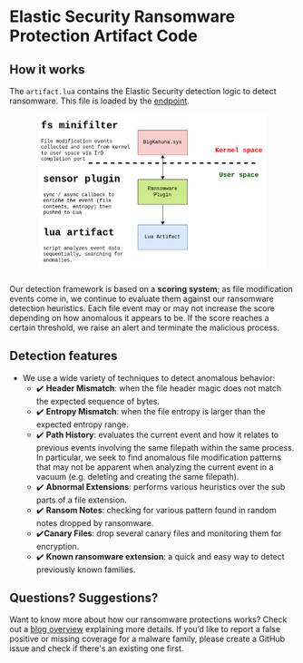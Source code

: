 # Elastic Security Ransomware Protection Artifact Code

## How it works

The `artifact.lua` contains the Elastic Security detection logic to detect ransomware. This file is loaded by the [endpoint](https://www.elastic.co/security/endpoint-security).

<p align="center">
    <img src="assets/ransom-protection.png" width="400px" height="auto">
</p>

Our detection framework is based on a **scoring system**; as file modification events come in, we continue to evaluate them against our ransomware detection heuristics. Each file event may or may not increase the score depending on how anomalous it appears to be. If the score reaches a certain threshold, we raise an alert and terminate the malicious process.

## Detection features

- We use a wide variety of techniques to detect anomalous behavior:
    - ✔️ **Header Mismatch**: when the file header magic does not match the expected sequence of bytes.
    - ✔️ **Entropy Mismatch**: when the file entropy is larger than the expected entropy range.
    - ✔️ **Path History**: evaluates the current event and how it relates to previous events involving the same filepath within the same process. In particular, we seek to find anomalous file modification patterns that may not be apparent when analyzing the current event in a vacuum (e.g. deleting and creating the same filepath).
    - ✔️ **Abnormal Extensions**: performs various heuristics over the sub parts of a file extension.
    - ✔️ **Ransom Notes**: checking for various pattern found in random notes dropped by ransomware.
    - ✔️**Canary Files**: drop several canary files and monitoring them for encryption.
    - ✔️ **Known ransomware extension**: a quick and easy way to detect previously known families.

## Questions? Suggestions?

Want to know more about how our ransomware protections works? Check out a [blog overview](https://www.elastic.co/blog/ransomware-protection-in-the-open-advancing-efficacy-through-community-collaboration) explaining more details. If you’d like to report a false positive or missing coverage for a malware family, please create a GitHub issue and check if there's an existing one first.
